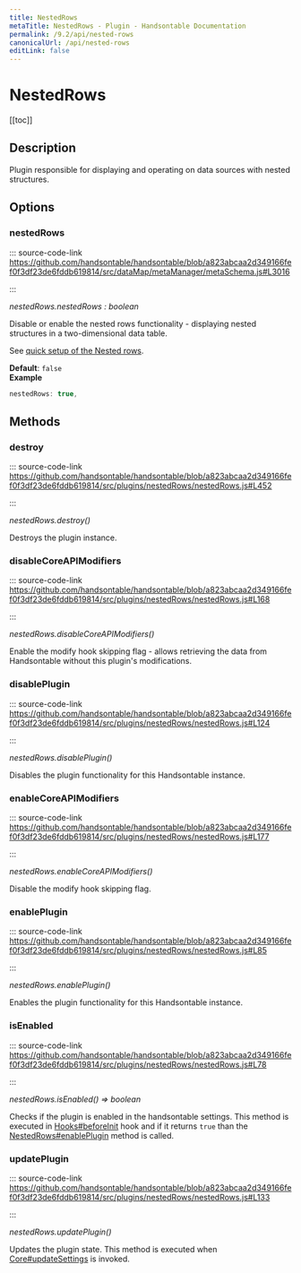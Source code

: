 ```yaml
---
title: NestedRows
metaTitle: NestedRows - Plugin - Handsontable Documentation
permalink: /9.2/api/nested-rows
canonicalUrl: /api/nested-rows
editLink: false
---
```


# NestedRows

[[toc]]

## Description

Plugin responsible for displaying and operating on data sources with nested structures.


## Options

### nestedRows
  
::: source-code-link https://github.com/handsontable/handsontable/blob/a823abcaa2d349166fef0f3df23de6fddb619814/src/dataMap/metaManager/metaSchema.js#L3016

:::

_nestedRows.nestedRows : boolean_

Disable or enable the nested rows functionality - displaying nested structures in a two-dimensional data table.

See [quick setup of the Nested rows](@/guides/rows/row-parent-child.md).

**Default**: <code>false</code>  
**Example**  
```js
nestedRows: true,
```

## Methods

### destroy
  
::: source-code-link https://github.com/handsontable/handsontable/blob/a823abcaa2d349166fef0f3df23de6fddb619814/src/plugins/nestedRows/nestedRows.js#L452

:::

_nestedRows.destroy()_

Destroys the plugin instance.



### disableCoreAPIModifiers
  
::: source-code-link https://github.com/handsontable/handsontable/blob/a823abcaa2d349166fef0f3df23de6fddb619814/src/plugins/nestedRows/nestedRows.js#L168

:::

_nestedRows.disableCoreAPIModifiers()_

Enable the modify hook skipping flag - allows retrieving the data from Handsontable without this plugin's
modifications.



### disablePlugin
  
::: source-code-link https://github.com/handsontable/handsontable/blob/a823abcaa2d349166fef0f3df23de6fddb619814/src/plugins/nestedRows/nestedRows.js#L124

:::

_nestedRows.disablePlugin()_

Disables the plugin functionality for this Handsontable instance.



### enableCoreAPIModifiers
  
::: source-code-link https://github.com/handsontable/handsontable/blob/a823abcaa2d349166fef0f3df23de6fddb619814/src/plugins/nestedRows/nestedRows.js#L177

:::

_nestedRows.enableCoreAPIModifiers()_

Disable the modify hook skipping flag.



### enablePlugin
  
::: source-code-link https://github.com/handsontable/handsontable/blob/a823abcaa2d349166fef0f3df23de6fddb619814/src/plugins/nestedRows/nestedRows.js#L85

:::

_nestedRows.enablePlugin()_

Enables the plugin functionality for this Handsontable instance.



### isEnabled
  
::: source-code-link https://github.com/handsontable/handsontable/blob/a823abcaa2d349166fef0f3df23de6fddb619814/src/plugins/nestedRows/nestedRows.js#L78

:::

_nestedRows.isEnabled() ⇒ boolean_

Checks if the plugin is enabled in the handsontable settings. This method is executed in [Hooks#beforeInit](@/api/pluginHooks.md#beforeinit)
hook and if it returns `true` than the [NestedRows#enablePlugin](@/api/nestedRows.md#enableplugin) method is called.



### updatePlugin
  
::: source-code-link https://github.com/handsontable/handsontable/blob/a823abcaa2d349166fef0f3df23de6fddb619814/src/plugins/nestedRows/nestedRows.js#L133

:::

_nestedRows.updatePlugin()_

Updates the plugin state. This method is executed when [Core#updateSettings](@/api/core.md#updatesettings) is invoked.



